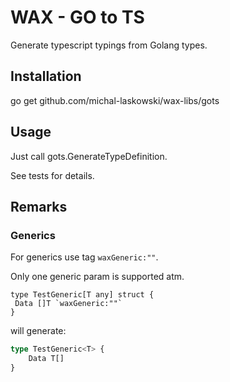 # WAX - GO to TS

Generate typescript typings from Golang types.

## Installation

go get github.com/michal-laskowski/wax-libs/gots

## Usage

Just call gots.GenerateTypeDefinition.

See tests for details.

## Remarks

### Generics

For generics use tag `waxGeneric:""`.

Only one generic param is supported atm.

```golang
type TestGeneric[T any] struct {
 Data []T `waxGeneric:""`
}
```

will generate:

```typescript
type TestGeneric<T> {
    Data T[]
}
```
